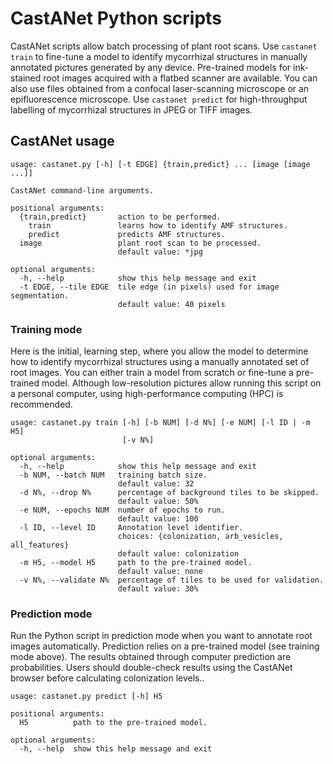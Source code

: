 # CastANet Python scripts

CastANet scripts allow batch processing of plant root scans.
Use `castanet train` to fine-tune a model to identify mycorrhizal structures
in manually annotated pictures generated by any device. 
Pre-trained models for ink-stained root
images acquired with a flatbed scanner are available.
You can also use files obtained from a confocal laser-scanning microscope or
an epifluorescence microscope.
Use `castanet predict` for high-throughput labelling of mycorrhizal
structures in JPEG or TIFF images.

## CastANet usage


```
usage: castanet.py [-h] [-t EDGE] {train,predict} ... [image [image ...]]

CastANet command-line arguments.

positional arguments:
  {train,predict}       action to be performed.
    train               learns how to identify AMF structures.
    predict             predicts AMF structures.
  image                 plant root scan to be processed.
                        default value: *jpg

optional arguments:
  -h, --help            show this help message and exit
  -t EDGE, --tile EDGE  tile edge (in pixels) used for image segmentation.
                        default value: 40 pixels
```

### Training mode

Here is the initial, learning step, where you allow the model to determine how
to identify mycorrhizal structures using a manually annotated set of root
images. You can either train a model from scratch or fine-tune a pre-trained
model. Although low-resolution pictures allow running this script on a personal
computer, using high-performance computing (HPC) is recommended.

```
usage: castanet.py train [-h] [-b NUM] [-d N%] [-e NUM] [-l ID | -m H5]
                         [-v N%]

optional arguments:
  -h, --help            show this help message and exit
  -b NUM, --batch NUM   training batch size.
                        default value: 32
  -d N%, --drop N%      percentage of background tiles to be skipped.
                        default value: 50%
  -e NUM, --epochs NUM  number of epochs to run.
                        default value: 100
  -l ID, --level ID     Annotation level identifier.
                        choices: {colonization, arb_vesicles, all_features}
                        default value: colonization
  -m H5, --model H5     path to the pre-trained model.
                        default value: none
  -v N%, --validate N%  percentage of tiles to be used for validation.
                        default value: 30%
```


### Prediction mode

Run the Python script in prediction mode when you want to annotate root images
automatically. Prediction relies on a pre-trained model (see training mode
above). The results obtained through computer prediction are probabilities.
Users should double-check results using the CastANet browser before calculating
colonization levels..

```
usage: castanet.py predict [-h] H5

positional arguments:
  H5          path to the pre-trained model.

optional arguments:
  -h, --help  show this help message and exit
```
